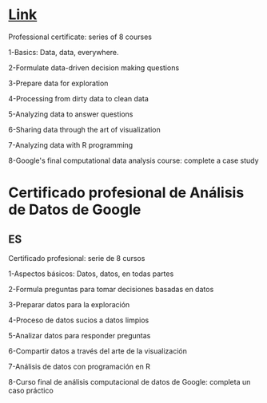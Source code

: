 # [Link](https://www.coursera.org/professional-certificates/google-data-analytics/ "Google Data Analytics Professional Certificate")

Professional certificate: series of 8 courses

1-Basics: Data, data, everywhere.

2-Formulate data-driven decision making questions

3-Prepare data for exploration

4-Processing from dirty data to clean data

5-Analyzing data to answer questions

6-Sharing data through the art of visualization

7-Analyzing data with R programming

8-Google's final computational data analysis course: complete a case study

# Certificado profesional de Análisis de Datos de Google
## ES

Certificado profesional: serie de 8 cursos

1-Aspectos básicos: Datos, datos, en todas partes

2-Formula preguntas para tomar decisiones basadas en datos

3-Preparar datos para la exploración

4-Proceso de datos sucios a datos limpios

5-Analizar datos para responder preguntas

6-Compartir datos a través del arte de la visualización

7-Análisis de datos con programación en R

8-Curso final de análisis computacional de datos de Google: completa un caso práctico